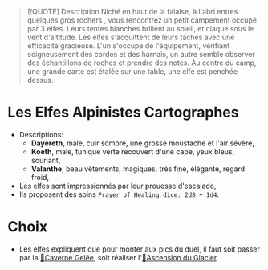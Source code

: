 
> [!QUOTE] Description
> Niché en haut de la falaise, à l'abri entres quelques gros rochers , vous rencontrez un petit campement occupé par 3 elfes. Leurs tentes blanches brillent au soleil, et claque sous le vent d'altitude. Les elfes s'acquittent de leurs tâches avec une efficacité gracieuse. L'un s'occupe de l'équipement, vérifiant soigneusement des cordes et des harnais, un autre semble observer des échantillons de roches et prendre des notes. Au centre du camp, une grande carte est étalée sur une table, une elfe est penchée dessus.


# Les Elfes Alpinistes Cartographes
- Descriptions:
	- **Dayereth**, male, cuir sombre,  une grosse moustache et l'air sévère,
	- **Koeth**, male, tunique verte recouvert d'une cape, yeux bleus, souriant,
	- **Valanthe**, beau vêtements, magiques, très fine, élégante, regard froid,
- Les elfes sont impressionnés par leur prouesse d'escalade,
- Ils proposent des soins `Prayer of Healing`: `dice: 2d8 + 1d4`.

# Choix
- Les elfes expliquent que pour monter aux pics du duel, il faut soit passer par la [🎲Caverne Gelée](../épreuves/🎲Caverne%20Gelée.md), soit réaliser l'[🎲Ascension du Glacier](../épreuves/🎲Ascension%20du%20Glacier.md).